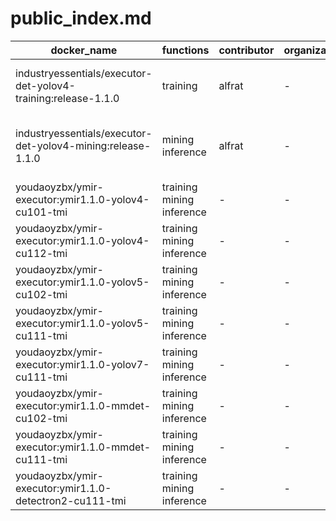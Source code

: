 # public_index.md

|docker_name|functions|contributor|organization|description|
|--|--|--|--|--|
|industryessentials/executor-det-yolov4-training:release-1.1.0|training|alfrat|-|yolov4 detection model training|
|industryessentials/executor-det-yolov4-mining:release-1.1.0|mining inference|alfrat|-|yolov4 detection model mining & inference|
|youdaoyzbx/ymir-executor:ymir1.1.0-yolov4-cu101-tmi|training mining inference|-|-|yolov4|
|youdaoyzbx/ymir-executor:ymir1.1.0-yolov4-cu112-tmi|training mining inference|-|-|yolov4|
|youdaoyzbx/ymir-executor:ymir1.1.0-yolov5-cu102-tmi|training mining inference|-|-|yolov5|
|youdaoyzbx/ymir-executor:ymir1.1.0-yolov5-cu111-tmi|training mining inference|-|-|yolov5|
|youdaoyzbx/ymir-executor:ymir1.1.0-yolov7-cu111-tmi|training mining inference|-|-|yolov7|
|youdaoyzbx/ymir-executor:ymir1.1.0-mmdet-cu102-tmi|training mining inference|-|-|mmdetection|
|youdaoyzbx/ymir-executor:ymir1.1.0-mmdet-cu111-tmi|training mining inference|-|-|mmdetection|
|youdaoyzbx/ymir-executor:ymir1.1.0-detectron2-cu111-tmi|training mining inference|-|-|detectron2|
